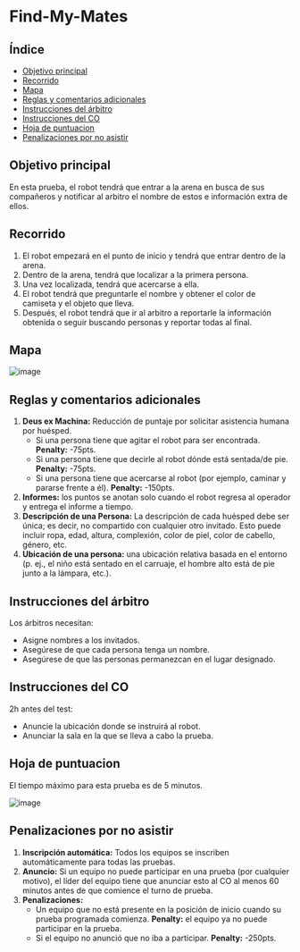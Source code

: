 # Find-My-Mates
## Índice
- [Objetivo principal](#Objetivo-principal)
- [Recorrido](#Recorrido)
- [Mapa](#Mapa)
- [Reglas y comentarios adicionales](#Reglas-y-comentarios-adicionales)
- [Instrucciones del árbitro](#Instrucciones-del-árbitro)
- [Instrucciones del CO](#Instrucciones-del-CO)
- [Hoja de puntuacion](#Hoja-de-puntuacion)
- [Penalizaciones por no asistir](#Penalizaciones-por-no-asistir)

## Objetivo principal
En esta prueba, el robot tendrá que entrar a la arena en busca de sus compañeros y notificar al arbitro el nombre
de estos e información extra de ellos.

## Recorrido
1. El robot empezará en el punto de inicio y tendrá que entrar dentro de la arena.
2. Dentro de la arena, tendrá que localizar a la primera persona.
3. Una vez localizada, tendrá que acercarse a ella.
4. El robot tendrá que preguntarle el nombre y obtener el color de camiseta y el objeto que lleva.
5. Después, el robot tendrá que ir al arbitro a reportarle la información obtenida o seguir buscando personas
y reportar todas al final.

## Mapa

![image](https://user-images.githubusercontent.com/90789825/167893945-866015df-cdeb-4221-b71f-f3fd2b7b0063.png)

## Reglas y comentarios adicionales
1. **Deus ex Machina:** Reducción de puntaje por solicitar asistencia humana por huésped.
   - Si una persona tiene que agitar el robot para ser encontrada. **Penalty:** -75pts.
   - Si una persona tiene que decirle al robot dónde está sentada/de pie. **Penalty:** -75pts.
   - Si una persona tiene que acercarse al robot (por ejemplo, caminar y pararse frente a él). **Penalty:** -150pts.
2. **Informes:** los puntos se anotan solo cuando el robot regresa al operador y entrega
el informe a tiempo.
3. **Descripción de una Persona:** La descripción de cada huésped debe ser única; es decir, no compartido
con cualquier otro invitado. Esto puede incluir ropa, edad, altura, complexión, color de piel, color de cabello, género, etc.
4. **Ubicación de una persona:** una ubicación relativa basada en el entorno (p. ej., el niño está
sentado en el carruaje, el hombre alto está de pie junto a la lámpara, etc.).

## Instrucciones del árbitro
Los árbitros necesitan:
- Asigne nombres a los invitados.
- Asegúrese de que cada persona tenga un nombre.
- Asegúrese de que las personas permanezcan en el lugar designado.

## Instrucciones del CO
2h antes del test:
- Anuncie la ubicación donde se instruirá al robot.
- Anunciar la sala en la que se lleva a cabo la prueba.

## Hoja de puntuacion
El tiempo máximo para esta prueba es de 5 minutos.

![image](https://user-images.githubusercontent.com/90789825/167893506-03bcd9d0-700f-471c-9462-edb518a2540c.png)

## Penalizaciones por no asistir
1. **Inscripción automática:** Todos los equipos se inscriben automáticamente para todas las pruebas.
2. **Anuncio:** Si un equipo no puede participar en una prueba (por cualquier motivo), el líder del equipo
tiene que anunciar esto al CO al menos 60 minutos antes de que comience el turno de prueba.
3. **Penalizaciones:**
   - Un equipo que no está presente en la posición de inicio cuando su prueba programada comienza. **Penalty:** el equipo ya no puede participar en la prueba.
   - Si el equipo no anunció que no iba a participar. **Penalty:** -250pts.
